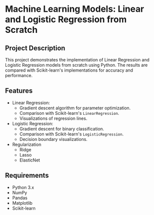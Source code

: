 # Machine Learning Models: Linear and Logistic Regression from Scratch

## Project Description
This project demonstrates the implementation of Linear Regression and Logistic Regression models from scratch using Python. The results are compared with Scikit-learn's implementations for accuracy and performance.

## Features
- Linear Regression:
  - Gradient descent algorithm for parameter optimization.
  - Comparison with Scikit-learn's `LinearRegression`.
  - Visualizations of regression lines.
- Logistic Regression:
  - Gradient descent for binary classification.
  - Comparison with Scikit-learn's `LogisticRegression`.
  - Decision boundary visualizations.
- Regularization
  - Ridge
  - Lasso
  - ElasticNet


## Requirements
- Python 3.x
- NumPy
- Pandas
- Matplotlib
- Scikit-learn

